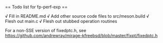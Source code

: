== Todo list for fp-perf-exp ==

√ Fill in README.md
√ Add other source code files to src/meson.build
√ Flesh out main.c
√ Flesh out stubbed operation routines

For a non-SSE version of fixedptc.h, see
   https://github.com/andrewray/mirage-kfreebsd/blob/master/fixpt/fixedptc.h
